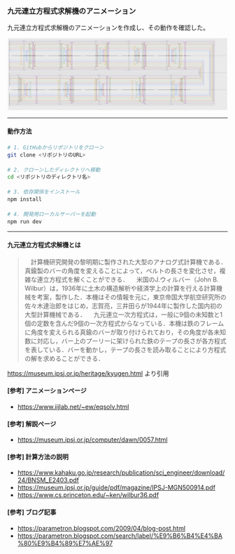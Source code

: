 ### 九元連立方程式求解機のアニメーション
九元連立方程式求解機のアニメーションを作成し、その動作を確認した。

![図](./eq9.png)

---

#### 動作方法
```bash
# 1. GitHubからリポジトリをクローン
git clone <リポジトリのURL>

# 2. クローンしたディレクトリへ移動
cd <リポジトリのディレクトリ名>

# 3. 依存関係をインストール
npm install

# 4. 開発用ローカルサーバーを起動
npm run dev
```
---

#### 九元連立方程式求解機とは
>  計算機研究開発の黎明期に製作された大型のアナログ式計算機である．真鍮製のバーの角度を変えることによって，ベルトの長さを変化させ，複雑な連立方程式を解くことができる．
 米国のJ.ウィルバー（John B. Wilbur）は，1936年に土木の構造解析や経済学上の計算を行える計算機械を考案，製作した．本機はその情報を元に，東京帝国大学航空研究所の佐々木達治郎をはじめ，志賀亮，三井田らが1944年に製作した国内初の大型計算機械である．
 九元連立一次方程式は，一般に9個の未知数と1個の定数を含んだ9個の一次方程式からなっている．本機は鉄のフレームに角度を変えられる真鍮のバーが取り付けられており，その角度が各未知数に対応し，バー上のプーリーに架けられた鉄のテープの長さが各方程式を表している．バーを動かし，テープの長さを読み取ることにより方程式の解を求めることができる．

https://museum.ipsj.or.jp/heritage/kyugen.html より引用

#### [参考] アニメーションページ
* https://www.iijlab.net/~ew/eqsolv.html

#### [参考] 解説ページ
* https://museum.ipsj.or.jp/computer/dawn/0057.html

#### [参考] 計算方法の説明
* https://www.kahaku.go.jp/research/publication/sci_engineer/download/24/BNSM_E2403.pdf
* https://museum.ipsj.or.jp/guide/pdf/magazine/IPSJ-MGN500914.pdf
* https://www.cs.princeton.edu/~ken/wilbur36.pdf

#### [参考] ブログ記事
* https://parametron.blogspot.com/2009/04/blog-post.html
* https://parametron.blogspot.com/search/label/%E9%B6%B4%E4%BA%80%E9%B4%89%E7%AE%97
